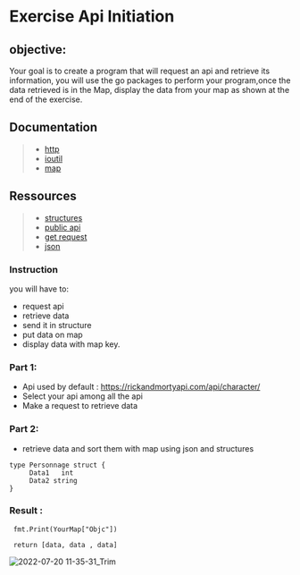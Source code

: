 # Exercise Api Initiation 

## objective:
  Your goal is to create a program that will request an api and retrieve its information, you will use the go packages to perform your program,once the data retrieved   is in the Map, display the data from your map as shown at the end of the exercise.

## Documentation
> -  [http](https://pkg.go.dev/net/http)
> -  [ioutil](https://pkg.go.dev/io/ioutil)
> -  [map](https://golangdocs.com/maps-in-golang)
  
## Ressources
> - [structures](https://www.youtube.com/watch?v=l61iFr5Y8yw&list=PL9kmVGsnZbLClva-6F7T2cZ-0L9gU0ghA&t=1s)
> - [public api](https://github.com/public-apis/public-apis)
> - [get request](https://zetcode.com/golang/getpostrequest/)
> - [json](https://www.sohamkamani.com/golang/json/)

### Instruction
  you will have to: 
 - request api 
 - retrieve data  
 - send it in structure 
 - put data on map 
 - display data with map key.

### Part 1:
 - Api used by default : https://rickandmortyapi.com/api/character/
 - Select your api among all the api
 - Make a request to retrieve data

### Part 2: 
 -   retrieve data and sort them with map using json and structures
 
 ```
 type Personnage struct {
      Data1   int
      Data2 string
 }
 ```
 
 ### Result : 
 
 ```
  fmt.Print(YourMap["Objc"])
   
  return [data, data , data]
 ```
 
![2022-07-20 11-35-31_Trim](https://user-images.githubusercontent.com/90843876/179950662-2d425f1d-829b-4be2-9653-23867cd71b82.gif)
